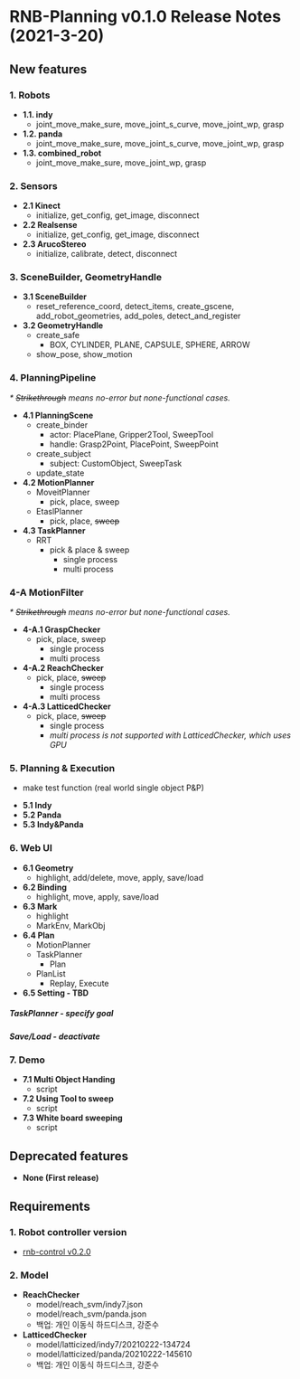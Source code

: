 # RNB-Planning v0.1.0 Release Notes (2021-3-20)
## New features
### 1. Robots
* **1.1. indy**  
  - joint_move_make_sure, move_joint_s_curve, move_joint_wp, grasp  
* **1.2. panda**  
  - joint_move_make_sure,  move_joint_s_curve,  move_joint_wp,  grasp  
* **1.3. combined_robot**  
  - joint_move_make_sure, move_joint_wp, grasp  

### 2. Sensors
* **2.1 Kinect**  
  - initialize, get_config, get_image, disconnect  
* **2.2 Realsense**  
  - initialize, get_config, get_image, disconnect  
* **2.3 ArucoStereo**  
  - initialize, calibrate, detect, disconnect

### 3. SceneBuilder, GeometryHandle
* **3.1 SceneBuilder**  
  - reset_reference_coord, detect_items, create_gscene, add_robot_geometries, add_poles, detect_and_register
* **3.2 GeometryHandle**  
  - create_safe
    - BOX, CYLINDER, PLANE, CAPSULE, SPHERE, ARROW
  - show_pose, show_motion

### 4. PlanningPipeline
*\* ~~Strikethrough~~ means no-error but none-functional cases.*
* **4.1 PlanningScene**  
  - create_binder
    - actor: PlacePlane, Gripper2Tool, SweepTool
    - handle: Grasp2Point, PlacePoint, SweepPoint
  - create_subject
    - subject: CustomObject, SweepTask
  - update_state
* **4.2 MotionPlanner**  
  - MoveitPlanner
    - pick, place, sweep
  - EtaslPlanner
    - pick, place, ~~sweep~~
* **4.3 TaskPlanner**  
  - RRT
    - pick & place & sweep
      - single process
      - multi process
    
### 4-A MotionFilter
*\* ~~Strikethrough~~ means no-error but none-functional cases.*
* **4-A.1 GraspChecker**  
  - pick, place, sweep
    - single process
    - multi process
* **4-A.2 ReachChecker**  
  - pick, place, ~~sweep~~
    - single process
    - multi process
* **4-A.3 LatticedChecker**  
  - pick, place, ~~sweep~~
    - single process
    - *multi process is not supported with LatticedChecker, which uses GPU*

### 5. Planning & Execution
 - make test function (real world single object P&P)
* **5.1 Indy**
* **5.2 Panda**
* **5.3 Indy&Panda**

### 6. Web UI
* **6.1 Geometry**  
  - highlight, add/delete, move, apply, save/load
* **6.2 Binding**  
  - highlight, move, apply, save/load
* **6.3 Mark**  
  - highlight
  - MarkEnv, MarkObj
* **6.4 Plan**  
  - MotionPlanner
  - TaskPlanner
    - Plan
  - PlanList
    - Replay, Execute
* **6.5 Setting - TBD**  
##### TaskPlanner - specify goal
##### Save/Load - deactivate

### 7. Demo
* **7.1 Multi Object Handing**  
  - script
* **7.2 Using Tool to sweep**  
  - script
* **7.3 White board sweeping**  
  - script
  
  
## Deprecated features
* **None (First release)**  
  
  
## Requirements

### 1. Robot controller version
  - [rnb-control v0.2.0](https://github.com/rnb-disinfection/rnb-control/releases/tag/v0.2.0-panda)

### 2. Model
* **ReachChecker**
  - model/reach_svm/indy7.json
  - model/reach_svm/panda.json
  - 백업: 개인 이동식 하드디스크, 강준수
* **LatticedChecker**
  - model/latticized/indy7/20210222-134724
  - model/latticized/panda/20210222-145610
  - 백업: 개인 이동식 하드디스크, 강준수
